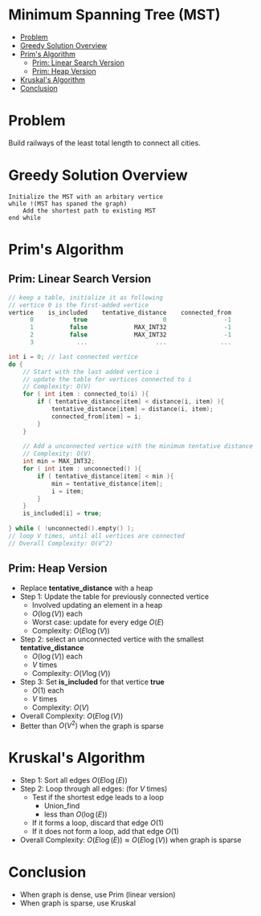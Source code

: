 # Minimum Spanning Tree (MST)
<!-- TOC -->

- [Problem](#problem)
- [Greedy Solution Overview](#greedy-solution-overview)
- [Prim's Algorithm](#prims-algorithm)
    - [Prim: Linear Search Version](#prim-linear-search-version)
    - [Prim: Heap Version](#prim-heap-version)
- [Kruskal's Algorithm](#kruskals-algorithm)
- [Conclusion](#conclusion)

<!-- /TOC -->
# Problem
Build railways of the least total length to connect all cities.
# Greedy Solution Overview
```
Initialize the MST with an arbitary vertice
while !(MST has spaned the graph)
    Add the shortest path to existing MST
end while
```
# Prim's Algorithm
## Prim: Linear Search Version
```cpp
// keep a table, initialize it as following
// vertice 0 is the first-added vertice
vertice    is_included    tentative_distance    connected_from
      0           true                     0                -1
      1          false             MAX_INT32                -1
      2          false             MAX_INT32                -1
      3            ...                   ...               ...

int i = 0; // last connected vertice
do {
    // Start with the last added vertice i
    // update the table for vertices connected to i
    // Complexity: O(V)
    for ( int item : connected_to(i) ){
        if ( tentative_distance[item] < distance(i, item) ){
            tentative_distance[item] = distance(i, item);
            connected_from[item] = i;
        }
    }
    
    // Add a unconnected vertice with the minimum tentative distance
    // Complexity: O(V)
    int min = MAX_INT32;
    for ( int item : unconnected() ){
        if ( tentative_distance[item] < min ){
            min = tentative_distance[item];
            i = item;
        }
    }
    is_included[i] = true;
    
} while ( !unconnected().empty() );
// loop V times, until all vertices are connected
// Overall Complexity: O(V^2)
```
## Prim: Heap Version
- Replace **tentative_distance** with a heap
- Step 1: Update the table for previously connected vertice
    - Involved updating an element in a heap
    - $O(\log(V))$ each
    - Worst case: update for every edge $O(E)$
    - Complexity: $O(E\log(V))$
- Step 2: select an unconnected vertice with the smallest **tentative_distance**
    - $O(\log(V))$ each
    - $V$ times
    - Complexity: $O(V\log(V))$
- Step 3: Set **is_included** for that vertice **true**
    - $O(1)$ each
    - $V$ times
    - Complexity: $O(V)$
- Overall Complexity: $O(E\log(V))$
- Better than $O(V^2)$ when the graph is sparse

# Kruskal's Algorithm
- Step 1: Sort all edges $O(E\log(E))$
- Step 2: Loop through all edges: (for $V$ times)
    - Test if the shortest edge leads to a loop
        - Union_find
        - less than $O(\log(E))$ 
    - If it forms a loop, discard that edge $O(1)$
    - If it does not form a loop, add that edge $O(1)$
- Overall Complexity: $O(E\log(E))\approx O(E\log(V))$ when graph is sparse

# Conclusion
- When graph is dense, use Prim (linear version)
- When graph is sparse, use Kruskal